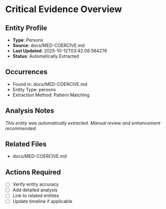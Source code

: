 # Critical Evidence Overview

## Entity Profile
- **Type**: Persons
- **Source**: docs/MED-COERCIVE.md
- **Last Updated**: 2025-10-12T03:42:06.584276
- **Status**: Automatically Extracted

## Occurrences
- Found in: docs/MED-COERCIVE.md
- Entity Type: persons
- Extraction Method: Pattern Matching

## Analysis Notes
*This entity was automatically extracted. Manual review and enhancement recommended.*

## Related Files
- docs/MED-COERCIVE.md

## Actions Required
- [ ] Verify entity accuracy
- [ ] Add detailed analysis
- [ ] Link to related entities
- [ ] Update timeline if applicable
